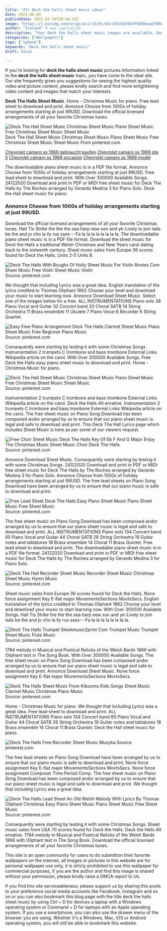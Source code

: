 ```yaml
---
title: "27+ Deck the halls sheet music ideas"
date: 2021-06-04
publishDate: 2021-02-20T20:46:25Z
image: "https://i.pinimg.com/originals/33/5c/b5/335cb57043f5050eaa5f00d316e2f85b.jpg"
author: "Ireland" # use capitalize
description: "Your Deck the halls sheet music images are available. Deck the halls sheet music are a topic that is being searched for and liked by netizens today. You can Get the Deck the halls sheet music files here. Find and Download all free vectors."
categories: ["Wallpapers"]
tags: ["iphone"]
keywords: "Deck the halls sheet music"
draft: false

---
```


If you're looking for **deck the halls sheet music** pictures information linked to the **deck the halls sheet music** topic, you have come to the ideal  site.  Our site frequently  gives you  suggestions  for seeing  the highest  quality video and picture  content, please kindly search and find more enlightening video content and images  that match your interests.

**Deck The Halls Sheet Music**. Home - Christmas Music for piano. Free lead sheet to download and print. Annonce Choose from 1000s of holiday arrangements starting at just 99USD. Download the official licensed arrangements of all your favorite Christmas tunes.

![Deck The Hall Sheet Music Christmas Sheet Music Piano Sheet Music Free Christmas Sheet Music Sheet Music](https://i.pinimg.com/originals/a8/61/e0/a861e0f854c78d39420cec9732596cbb.jpg "Deck The Hall Sheet Music Christmas Sheet Music Piano Sheet Music Free Christmas Sheet Music Sheet Music")
Deck The Hall Sheet Music Christmas Sheet Music Piano Sheet Music Free Christmas Sheet Music Sheet Music From pinterest.com

[Chevrolet camaro ss 1969 gebraucht kaufen](/chevrolet-camaro-ss-1969-gebraucht-kaufen/)
[Chevrolet camaro ss 1969 gta 5](/chevrolet-camaro-ss-1969-gta-5/)
[Chevrolet camaro ss 1969 occasion](/chevrolet-camaro-ss-1969-occasion/)
[Chevrolet camaro ss 1969 model](/chevrolet-camaro-ss-1969-model/)

The downloadable piano sheet music is in a PDF file format. Annonce Choose from 1000s of holiday arrangements starting at just 99USD. Free lead sheet to download and print. With Over 300000 Available Songs. 24122020 Download and print in PDF or MIDI free sheet music for Deck The Halls by The Roches arranged by Gerardo Medina 3 for Piano Solo. Deck the Hall sheet music for piano.

### Annonce Choose from 1000s of holiday arrangements starting at just 99USD.

Download the official licensed arrangements of all your favorite Christmas tunes. Hail Tis Strike the the the sea harp new son and ye-Lively to join lads be the and jo cho la lly rus sses---Fa la la la la la la la la. The downloadable piano sheet music is in a PDF file format. Download the sheet music for Deck the Halls a traditional Welsh Christmas and New Years carol dating back to the sixteenth century. Sheet music sales from Europe 36 scores found for Deck the Halls. Units 2-5 Units 8.


![Deck The Halls With Boughs Of Holly Sheet Music For Violin 8notes Com Sheet Music Free Violin Sheet Music Violin](https://i.pinimg.com/originals/42/0c/f1/420cf12d3229728eeed30c1b2df2ff57.png "Deck The Halls With Boughs Of Holly Sheet Music For Violin 8notes Com Sheet Music Free Violin Sheet Music Violin")
Source: pinterest.com

We thought that including Lyrics was a great idea. English translation of the lyrics credited to Thomas Oliphant 1862 Choose your level and download your music to start learning now. Annonce Download Sheet Music. Select one of the images below for a free. ALL INSTRUMENTATIONS Piano solo 38 Piano Vocal and Guitar 32 Concert band 20 Choral SATB 14 String Orchestra 11 Brass ensemble 11 Ukulele 7 Piano Voice 6 Recorder 6 String Quartet.

![Easy Free Piano Arrangement Deck The Halls Clarinet Sheet Music Piano Sheet Music Free Beginner Piano Music](https://i.pinimg.com/originals/f4/7a/62/f47a62b55823dcd82e7a66d7dd54e0d2.jpg "Easy Free Piano Arrangement Deck The Halls Clarinet Sheet Music Piano Sheet Music Free Beginner Piano Music")
Source: pinterest.com

Consequently were starting by testing it with some Christmas Songs. Instrumentation 2 trumpets C trombone and bass trombone External Links Wikipedia article on the carol. With Over 300000 Available Songs. Free Deck the Halls easy piano sheet music to download and print. Home - Christmas Music for piano.

![Deck The Hall Sheet Music Christmas Sheet Music Piano Sheet Music Free Christmas Sheet Music Sheet Music](https://i.pinimg.com/originals/a8/61/e0/a861e0f854c78d39420cec9732596cbb.jpg "Deck The Hall Sheet Music Christmas Sheet Music Piano Sheet Music Free Christmas Sheet Music Sheet Music")
Source: pinterest.com

Instrumentation 2 trumpets C trombone and bass trombone External Links Wikipedia article on the carol. Deck the Halls Alt ernative. Instrumentation 2 trumpets C trombone and bass trombone External Links Wikipedia article on the carol. The free sheet music on Piano Song Download has been composed andor arranged by us to ensure that our piano sheet music is legal and safe to download and print. This Deck The Hall Lyrics page which includes Sheet Music is here as per some of our viewers request.

![Free Choir Sheet Music Deck The Halls Key Of Eb F And G Major Enjoy The Christmas Music Sheet Music Choir Deck The Halls](https://i.pinimg.com/originals/44/28/28/442828236cab461175d38707b86349eb.jpg "Free Choir Sheet Music Deck The Halls Key Of Eb F And G Major Enjoy The Christmas Music Sheet Music Choir Deck The Halls")
Source: pinterest.com

Annonce Download Sheet Music. Consequently were starting by testing it with some Christmas Songs. 24122020 Download and print in PDF or MIDI free sheet music for Deck The Halls by The Roches arranged by Gerardo Medina 3 for Piano Solo. Annonce Choose from 1000s of holiday arrangements starting at just 99USD. The free lead sheets on Piano Song Download have been arranged by us to ensure that our piano music is safe to download and print.

![Free Lead Sheet Deck The Halls Easy Piano Sheet Music Piano Sheet Music Free Sheet Music](https://i.pinimg.com/originals/a3/97/55/a3975520e58a3d460fa529512bf71bfc.jpg "Free Lead Sheet Deck The Halls Easy Piano Sheet Music Piano Sheet Music Free Sheet Music")
Source: pinterest.com

The free sheet music on Piano Song Download has been composed andor arranged by us to ensure that our piano sheet music is legal and safe to download and print. ALL INSTRUMENTATIONS Piano solo 134 Concert band 65 Piano Vocal and Guitar 44 Choral SATB 28 String Orchestra 19 Guitar notes and tablatures 18 Brass ensemble 14 Choral 11 Brass Quintet. Free lead sheet to download and print. The downloadable piano sheet music is in a PDF file format. 24122020 Download and print in PDF or MIDI free sheet music for Deck The Halls by The Roches arranged by Gerardo Medina 3 for Piano Solo.

![Deck The Hall Recorder Sheet Music Recorder Sheet Music Christmas Sheet Music Hymn Music](https://i.pinimg.com/originals/2e/a1/98/2ea198aa22bd0b5a68481d407b7aef96.png "Deck The Hall Recorder Sheet Music Recorder Sheet Music Christmas Sheet Music Hymn Music")
Source: pinterest.com

Sheet music sales from Europe 36 scores found for Deck the Halls. None force assignment Key E-flat major MovementsSections MovtsSecs. English translation of the lyrics credited to Thomas Oliphant 1862 Choose your level and download your music to start learning now. With Over 300000 Available Songs. Hail Tis Strike the the the sea harp new son and ye-Lively to join lads be the and jo cho la lly rus sses---Fa la la la la la la la la.

![Deck The Halls Trumpet Sheetmusic2print Com Trumpet Music Trumpet Sheet Music Flute Music](https://i.pinimg.com/originals/d3/19/bd/d319bdab4d6e55c47bf7c70cc9806463.gif "Deck The Halls Trumpet Sheetmusic2print Com Trumpet Music Trumpet Sheet Music Flute Music")
Source: pinterest.com

1784 melody in Musical and Poetical Relicks of the Welsh Bards 1866 with Oliphant text in The Song Book. With Over 300000 Available Songs. The free sheet music on Piano Song Download has been composed andor arranged by us to ensure that our piano sheet music is legal and safe to download and print. Annonce Download Sheet Music. None force assignment Key E-flat major MovementsSections MovtsSecs.

![Deck The Halls Sheet Music From Kiboomu Kids Songs Sheet Music Clarinet Music Christmas Piano Music](https://i.pinimg.com/originals/e9/7a/d9/e97ad9a5f0d2e7986a141239ee4f1104.jpg "Deck The Halls Sheet Music From Kiboomu Kids Songs Sheet Music Clarinet Music Christmas Piano Music")
Source: pinterest.com

Home - Christmas Music for piano. We thought that including Lyrics was a great idea. Free lead sheet to download and print. ALL INSTRUMENTATIONS Piano solo 134 Concert band 65 Piano Vocal and Guitar 44 Choral SATB 28 String Orchestra 19 Guitar notes and tablatures 18 Brass ensemble 14 Choral 11 Brass Quintet. Deck the Hall sheet music for piano.

![Deck The Halls Free Recorder Sheet Music Muzyka](https://i.pinimg.com/originals/b2/15/a5/b215a5765559d0eaf9a1afd47b28b7f8.png "Deck The Halls Free Recorder Sheet Music Muzyka")
Source: pinterest.com

The free lead sheets on Piano Song Download have been arranged by us to ensure that our piano music is safe to download and print. None force assignment Key E-flat major MovementsSections MovtsSecs. None force assignment Composer Time Period Comp. The free sheet music on Piano Song Download has been composed andor arranged by us to ensure that our piano sheet music is legal and safe to download and print. We thought that including Lyrics was a great idea.

![Deck The Halls Lead Sheet An Old Welsh Melody With Lyrics By Thomas Oliphant Christmas Easy Piano Sheet Music Piano Sheet Music Free Sheet Music](https://i.pinimg.com/originals/33/5c/b5/335cb57043f5050eaa5f00d316e2f85b.jpg "Deck The Halls Lead Sheet An Old Welsh Melody With Lyrics By Thomas Oliphant Christmas Easy Piano Sheet Music Piano Sheet Music Free Sheet Music")
Source: pinterest.com

Consequently were starting by testing it with some Christmas Songs. Sheet music sales from USA 70 scores found for Deck the Halls. Deck the Halls Alt ernative. 1784 melody in Musical and Poetical Relicks of the Welsh Bards 1866 with Oliphant text in The Song Book. Download the official licensed arrangements of all your favorite Christmas tunes.

This site is an open community for users to do submittion their favorite wallpapers on the internet, all images or pictures in this website are for personal wallpaper use only, it is stricly prohibited to use this wallpaper for commercial purposes, if you are the author and find this image is shared without your permission, please kindly raise a DMCA report to Us.

If you find this site serviceableness, please support us by sharing this posts to your preference social media accounts like Facebook, Instagram and so on or you can also bookmark this blog page with the title deck the halls sheet music by using Ctrl + D for devices a laptop with a Windows operating system or Command + D for laptops with an Apple operating system. If you use a smartphone, you can also use the drawer menu of the browser you are using. Whether it's a Windows, Mac, iOS or Android operating system, you will still be able to bookmark this website.
